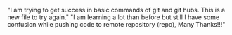 "I am trying to get success in basic commands of git and git hubs. This is a new file to try again."
"I am learning a lot than before but still I have some confusion while pushing code to remote repository (repo), Many Thanks!!!"
